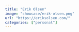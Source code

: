 ```yaml
---
title: "Erik Olsen"
image: "showcase/erik-olsen.png"
url: "https://eriksolsen.com/"
categories: ["personal"]
---
```

